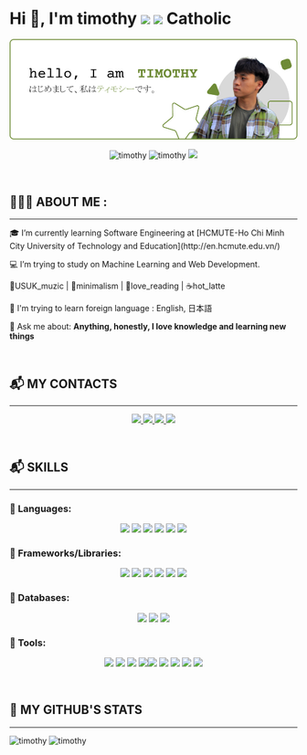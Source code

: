 <h1 align="left">Hi 👋, I'm timothy <img src="https://img.icons8.com/color/48/000000/vietnam-circular.png"/> <img src="https://img.icons8.com/fluent/48/000000/church.png"/> Catholic </h1>

![timothyBanner](./banner.png)


<p align="center"> 
  <img src="https://komarev.com/ghpvc/?username=timothytnm26&color=6E8B36" alt="timothy" /> 
  <img src="https://badges.pufler.dev/repos/timothytnm26" alt="timothy" /> 
  <img src="https://visitor-badge.laobi.icu/badge?page_id=timomint.timothytnm26")/>
</p> <br>
<h2>👨🏽‍💻 ABOUT ME :</h2>

----
<div align="left">
        <p> 🎓 I’m currently learning Software Engineering at [HCMUTE-Ho Chi Minh City University of Technology and Education](http://en.hcmute.edu.vn/)
        <p> 💻 I’m trying to study on Machine Learning and Web Development. 
        <p> 🎼USUK_muzic | 🍏minimalism | 📖love_reading | ☕hot_latte</p>
        <p> 📖 I'm trying to learn foreign language : English, 日本語</p>
        <p> 💬 Ask me about: <b>Anything, honestly, I love knowledge and learning new things</b></p>  
  </div>
<br>
<h2>📬 MY CONTACTS</h2>

---
<p align="center">
  <a href="https://www.linkedin.com/in/timothytran26/" target="_blank">
    <img src="https://img.icons8.com/fluent/48/000000/linkedin.png"/>
  </a>
  <a href="https://github.com/timothytnm26" alt="Github">
    <img src="https://img.icons8.com/fluent/48/000000/github.png"/>
  </a>  
  <a href="mailto:timothytnm@gmail.com" alt="Email">
    <img src="https://img.icons8.com/fluency/48/undefined/gmail-new.png"/>
  </a>
  <a href="https://www.facebook.com/timothytran26/" alt="Facebook">
    <img src="https://img.icons8.com/color/48/undefined/facebook.png"/ target="_blank" />
  </a> 
</p>
<br>
<h2>📬 SKILLS</h2>

---
<h3>🎯 Languages:</h3>
<p align="center">
<img src="https://img.icons8.com/color/48/undefined/java-coffee-cup-logo--v1.png"/>
<img src="https://img.icons8.com/color/48/undefined/c-sharp-logo.png"/>
<img src="https://img.icons8.com/color/48/undefined/python--v1.png"/>
<img src="https://img.icons8.com/color/48/undefined/javascript--v1.png"/>
<img src="https://img.icons8.com/color/48/undefined/html-5--v1.png"/>
<img src="https://img.icons8.com/color/48/undefined/sass.png"/>
</p>
<h3>🎯 Frameworks/Libraries:</h3>
<p align="center">
<img src="https://img.icons8.com/color/48/undefined/react-native.png"/>
<img src="https://img.icons8.com/external-tal-revivo-color-tal-revivo/48/undefined/external-nodejs-is-an-open-source-cross-platform-javascript-run-time-environment-logo-color-tal-revivo.png"/>
<img src="https://img.icons8.com/color/48/undefined/bootstrap.png"/>
<img src="https://img.icons8.com/color/48/undefined/flutter.png"/>
<img src="https://img.icons8.com/color/48/undefined/spring-logo.png"/>
<img src="https://img.icons8.com/external-tal-revivo-color-tal-revivo/48/undefined/external-net-or-dot-net-a-software-framework-developed-by-microsoft-logo-color-tal-revivo.png"/>
</p>
<h3>🎯 Databases:</h3>
<p align="center">
<img src="https://img.icons8.com/color/48/undefined/mongodb.png"/>
<img src="https://img.icons8.com/color/48/undefined/microsoft-sql-server.png"/>
<img src="https://img.icons8.com/color/48/undefined/mysql-logo.png"/>

</p>
<h3>🎯 Tools:</h3>
<p align="center">
<img src="https://img.icons8.com/color/48/undefined/visual-studio-code-2019.png"/>
<img src="https://img.icons8.com/color/48/undefined/visual-studio--v2.png"/>
<img src="https://img.icons8.com/officel/48/undefined/java-eclipse.png"/>
<img src="https://img.icons8.com/color/48/000000/git.png"/><img src="https://img.icons8.com/material-outlined/48/undefined/github.png"/>
  <img src="https://img.icons8.com/fluency/48/undefined/anaconda--v2.png"/>
  <img src="https://img.icons8.com/color/48/undefined/figma--v1.png"/>
  <img src="https://img.icons8.com/color/48/undefined/adobe-illustrator--v1.png"/>
  <img src="https://img.icons8.com/color/48/undefined/adobe-photoshop--v1.png"/>
</p>
<br>


<h2>📌 MY GITHUB'S STATS</h2>

-----

<div align="left">
    <img height="200em" src="https://github-readme-stats.vercel.app/api?username=timothytnm26&show_icons=true&line_height=26&count_private=true&title_color=6E8B36&text_color=000000&icon_color=6E8B36&bg_color=ffffff&hide_border=false&border_color=6E8B36" alt="timothy" />
    <img height="200em" src="https://github-readme-stats.vercel.app/api/top-langs?username=timothytnm26&show_icons=true&title_color=6E8B36&text_color=000000&icon_color=0c0c0c&layout=compact&hide_border=false&bg_color=ffffff&border_color=6E8B36" alt="timothy" />
</div>
